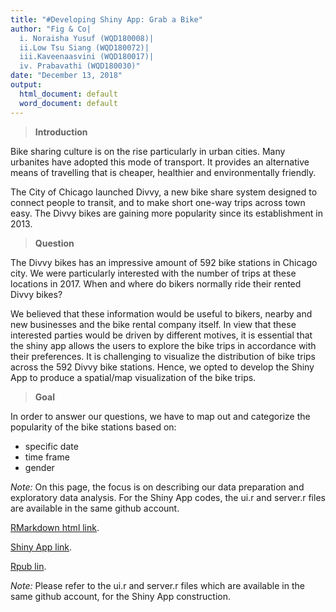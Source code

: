 ```yaml
---
title: "#Developing Shiny App: Grab a Bike"
author: "Fig & Co| 
  i. Noraisha Yusuf (WQD180008)| 
  ii.Low Tsu Siang (WQD180072)| 
  iii.Kaveenaasvini (WQD180017)| 
  iv. Prabavathi (WQD180030)"
date: "December 13, 2018"
output:
  html_document: default
  word_document: default
---
```



> **Introduction**

Bike sharing culture is on the rise particularly in urban cities. Many urbanites have adopted this mode of transport. It provides an alternative means of travelling that is cheaper, healthier and environmentally friendly. 

The City of Chicago launched Divvy, a new bike share system designed to connect people to transit, and to make short one-way trips across town easy. The Divvy bikes are gaining more popularity since its establishment in 2013.


> **Question**

The Divvy bikes has an impressive amount of 592 bike stations in Chicago city. We were particularly interested with the number of trips at these locations in 2017. When and where do bikers normally ride their rented Divvy bikes? 

We believed that these information would be useful to bikers, nearby and new businesses and the bike rental company itself. In view that these interested parties would be driven by different motives, it is essential that the shiny app allows the users to explore the bike trips in accordance with their preferences. 
It is challenging to visualize the distribution of bike trips across the 592 Divvy bike stations. Hence, we opted to develop the Shiny App to produce a spatial/map visualization of the bike trips.


> **Goal**

In order to answer our questions, we have to map out and categorize the popularity of the bike stations based on:
<ul>
  <li>specific date</li>
  <li>time frame</li>
  <li>gender</li>
</ul>

 
*Note:* On this page, the focus is on describing our data preparation and exploratory data analysis. For the Shiny App codes, the ui.r and server.r files are available in the same github account.

[RMarkdown html link](http://htmlpreview.github.io/?https://github.com/lowtsusiang/Grababike/blob/master/RR.html).

[Shiny App link](https://wqd180008.shinyapps.io/grababike/).

[Rpub lin](http://rpubs.com/A1sha/Grababike).

*Note:* Please refer to the ui.r and server.r files which are available in the same github account, for the Shiny App construction. 
